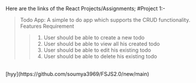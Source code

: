 Here are the links of the React Projects/Assignments;
#Project 1:-
> Todo App: A simple to do app which supports the CRUD functionality. <br>
> Features Requirement
>>1. User should be able to create a new todo
>>2. User should be able to view all his created todo
>>3. User should be able to edit his existing todo
>>4. User should be able to delete his existing todo
 <br>
[hyy](https://github.com/soumya3969/FSJS2.0/new/main)

